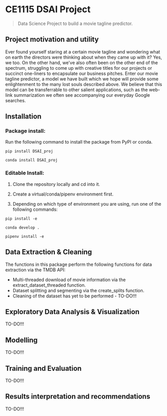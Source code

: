 # CE1115 DSAI Project 
> Data Science Project to build a movie tagline predictor. 


## Project motivation and utility

Ever found yourself staring at a certain movie tagline and wondering what on earth the directors were thinking about when they came up with it? Yes, we too. On the other hand, we've also often been on the other end of the spectrum, struggling to come up with creative titles for our projects or succinct one-liners to encapsulate our business pitches. Enter our movie tagline predictor, a model we have built which we hope will provide some enlightenment to the many lost souls described above. We believe that this model can be transferrable to other salient applications, such as the web-link summarization we often see accompanying our everyday Google searches. 

## Installation

### Package install:
Run the following command to install the package from PyPI or conda.

`pip install DSAI_proj`

`conda install DSAI_proj`

### Editable Install:
1) Clone the repository locally and cd into it. 

2) Create a virtual/conda/pipenv environment first.

3) Depending on which type of environment you are using, run one of the following commands:

`pip install -e`

`conda develop .`

`pipenv install -e`

## Data Extraction & Cleaning

The functions in this package perform the following functions for data extraction via the TMDB API:
- Multi-threaded download of movie information via the extract_dataset_threaded function.
- Dataset splitting and segmenting via the create_splits function.
- Cleaning of the dataset has yet to be performed - TO-DO!!!

## Exploratory Data Analysis & Visualization

TO-DO!!!

## Modelling

TO-DO!!!

## Training and Evaluation

TO-DO!!!

## Results interpretation and recommendations

TO-DO!!!
